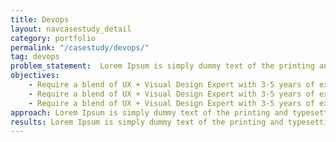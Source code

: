 ```yaml
---
title: Devops
layout: navcasestudy_detail
category: portfolio
permalink: "/casestudy/devops/"
tag: devops
problem_statement:  Lorem Ipsum is simply dummy text of the printing and typesetting industry. Lorem Ipsum has been the
objectives: 
    - Require a blend of UX + Visual Design Expert with 3-5 years of experience
    - Require a blend of UX + Visual Design Expert with 3-5 years of experience.
    - Require a blend of UX + Visual Design Expert with 3-5 years of experience.
approach: Lorem Ipsum is simply dummy text of the printing and typesetting industry. Lorem Ipsum has been the .
results: Lorem Ipsum is simply dummy text of the printing and typesetting industry. Lorem Ipsum has been the .
---
```


